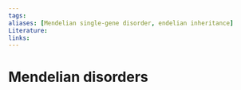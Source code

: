 ```yaml
---
tags:
aliases: [Mendelian single-gene disorder, endelian inheritance]
Literature:
links:
---
```

# Mendelian disorders